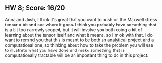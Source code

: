 ## HW 8; Score: 16/20

Anna and Josh, I think it's great that you want to push on the Maxwell stress tensor a bit and see where it goes. I think you probably have something that is a bit too narrowly scoped, but it will involve you both doing a bit of learning about the tensor itself and what it means, so I'm ok with that. I do want to remind you that this is meant to be both an analytical project and a computational one, so thinking about how to take the problem you will use to illustrate what you have done and make something that is computationally tractable will be an important thing to do in this project.
